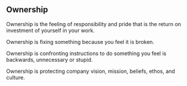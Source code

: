 Ownership
---------

Ownership is the feeling of responsibility and pride that is the return on investment of yourself in your work.

Ownership is fixing something because you feel it is broken.

Ownership is confronting instructions to do something you feel is backwards, unnecessary or stupid.

Ownership is protecting company vision, mission, beliefs, ethos, and culture.
